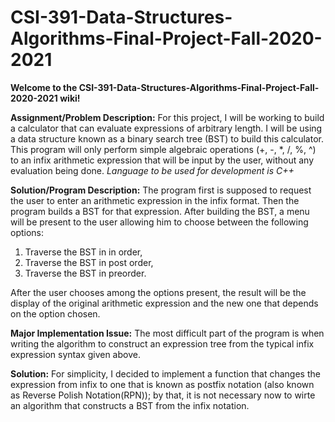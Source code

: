 # CSI-391-Data-Structures-Algorithms-Final-Project-Fall-2020-2021
**Welcome to the CSI-391-Data-Structures-Algorithms-Final-Project-Fall-2020-2021 wiki!**

**Assignment/Problem Description:** For this project, I will be working to build a calculator that can evaluate expressions of arbitrary length. I will be using a data structure known as a binary search tree (BST) to build this calculator. This program will only perform simple algebraic operations (+, -, *, /, %, ^) to an infix arithmetic expression that will be input by the user, without any evaluation being done. 
*Language to be used for development is C++*

**Solution/Program Description:**
The program first is supposed to request the user to enter an arithmetic expression in the infix format. Then the program builds a BST for that expression. After building the BST, a menu will be present to the user allowing him to choose between the following options:
1. Traverse the BST in in order,
2. Traverse the BST in post order,
3. Traverse the BST in preorder.

After the user chooses among the options present, the result will be the display of the original arithmetic expression and the new one that depends on the option chosen.

**Major Implementation Issue:** The most difficult part of the program is when writing the algorithm to construct an expression tree from the typical infix expression syntax given above.

**Solution:** For simplicity, I decided to implement a function that changes the expression from infix to one that is known as postfix notation (also known as Reverse Polish Notation(RPN)); by that, it is not necessary now to wirte an algorithm that constructs a BST from the infix notation.
